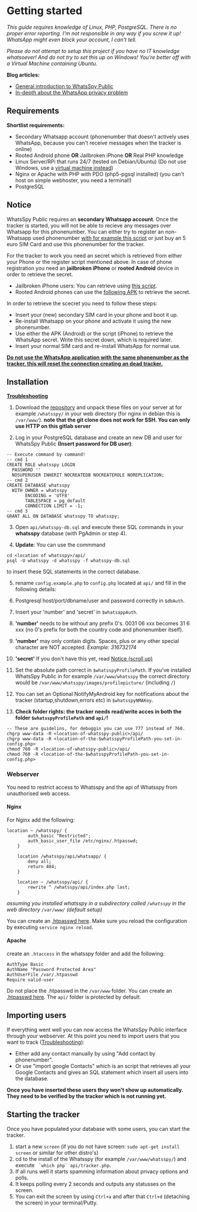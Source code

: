 # Getting started
*This guide requires knowledge of Linux, PHP, PostgreSQL. There is no proper error reporting. I'm not responsible in any way if you screw it up! WhatsApp might even block your account, I can't tell.*

*Please do not attempt to setup this project if you have no IT knowledge whatsoever! And do not try to set this up on Windows! You're better off with a Virtual Machine containing Ubuntu.*

**Blog articles:**

* [General introduction to WhatsSpy Public](https://maikel.pro/blog/en-whatsapp-privacy-options-are-illusions/)
* [In-depth about the WhatsApp privacy problem](https://maikel.pro/blog/en-whatsapp-privacy-problem-explained-in-detail/)

## Requirements

**Shortlist requirements:**

* Secondary Whatsapp account (phonenumber that doesn't actively uses WhatsApp, because you can't receive messages when the tracker is online)
* Rooted Android phone **OR** Jailbroken iPhone **OR** Real PHP knowledge
* Linux Server/RPi that runs 24/7 (tested on Debian/Ubuntu) (Do not use Windows, use a [virtual machine instead](http://www.oracle.com/technetwork/server-storage/virtualbox/downloads/index.html))
* Nginx or Apache with PHP with PDO (php5-pgsql installed) (you can't host on simple webhoster, you need a terminal!)
* PostgreSQL


## Notice
WhatsSpy Public requires an **secondary Whatsapp account**. Once the tracker is started, you will not be able to recieve any messages over Whatsapp for this phonenumber. You can either try to register an non-Whatsapp used phonenumber [with for example this script](https://github.com/mgp25/WhatsAPI-Official/blob/master/examples/exampleRegister.php) or just buy an 5 euro SIM Card and use this phonenumber for the tracker.

For the tracker to work you need an secret which is retrieved from either your Phone or the register script mentioned above. In case of phone registration you need an **jailbroken iPhone** or **rooted Android** device in order to retrieve the secret. 

* Jailbroken iPhone users: You can retrieve using [this script](https://www.mgp25.com/utilidadiPhone/).
* Rooted Android phones can use the [following APK](https://github.com/venomous0x/WhatsAPI/issues/983) to retrieve the secret. 

In order to retrieve the scecret you need to follow these steps:

* Insert your (new) secondary SIM card in your phone and boot it up.
* Re-install Whatsapp on your phone and activate it using the new phonenumber.
* Use either the APK (Android) or the script (iPhone) to retrieve the WhatsApp secret. Write this secret down, which is required later. 
* Insert your normal SIM card and re-install WhatsApp for normal use.

**[Do not use the WhatsApp application with the same phonenumber as the tracker, this will reset the connection creating an dead tracker.](https://gitlab.maikel.pro/maikeldus/WhatsSpy-Public/issues/4)**

## Installation

**[Troubleshooting](troubleshooting)**

1. Download the [repository](https://gitlab.maikel.pro/maikeldus/WhatsSpy-Public/tree/master) and unpack these files on your server at for example `/whatsspy/` in your web directory (for nginx in debian this is `/var/www/`). **note that the git clone does not work for SSH. You can only use HTTP on this gitlab server**

2. Log in your PostgreSQL database and create an new DB and user for WhatsSpy Public **(Insert password for DB user)**:
```
-- Execute command by command!
-- cmd 1
CREATE ROLE whatsspy LOGIN
  PASSWORD ''
  NOSUPERUSER INHERIT NOCREATEDB NOCREATEROLE NOREPLICATION;
-- cmd 2
CREATE DATABASE whatsspy
  WITH OWNER = whatsspy
       ENCODING = 'UTF8'
       TABLESPACE = pg_default
       CONNECTION LIMIT = -1;
-- cmd 3
GRANT ALL ON DATABASE whatsspy TO whatsspy;
```

3. Open `api/whatsspy-db.sql` and execute these SQL commands in your **whatsspy** database (with PgAdmin or step 4). 

4. **Update**: You can use the commmand 
```
cd <location of whatsspy>/api/
psql -U whatsspy -d whatsspy -f whatsspy-db.sql
``` 
to insert these SQL statements in the correct database.

5. rename `config.example.php` to `config.php` located at `api/` and fill in the following details: 

6. Postgresql host/port/dbname/user and password correctly in `$dbAuth`.
7. Insert your 'number' and 'secret' in `$whatsappAuth`. 
8. **'number'** needs to be <countrycode><phonenumber> without any prefix 0's. 0031 06 xxx becomes 31 6 xxx (no 0's prefix for both the country code and phonenumber itself).
9. **'number'** may only contain digits. Spaces, plus or any other special character are NOT accepted. *Example: 316732174*
10. **'secret'** If you don't have this yet, read [Notice (scroll up)](#notice)
11. Set the absolute path correct in `$whatsspyProfilePath`. If you've installed WhatsSpy Public in for example `/var/www/whatsspy` the correct directory would be `/var/www/whatsspy/images/profilepicture/` (including `/`)
12. You can set an Optional NotifyMyAndroid key for notifications about the tracker (startup,shutdown,errors etc) in `$whatsspyNMAKey`. 
13. **Check folder rights: the tracker needs read/write acces in both the folder `$whatsspyProfilePath` and `api/`!**
```
-- These are guidelins, for debuggin you can use 777 instead of 760.
chgrp www-data -R <location-of-whatsspy-public>/api/
chgrp www-data -R <location-of-the-$whatsspyProfilePath-you-set-in-config.php>
chmod 760 -R <location-of-whatsspy-public>/api/
chmod 760 -R <location-of-the-$whatsspyProfilePath-you-set-in-config.php>
```
### Webserver

You need to restrict access to Whatsspy and the api of Whatsspy from unauthorised web access. 

#### Nginx
For Nginx add the following:

```
location ~ /whatsspy/ {
        auth_basic "Restricted";
        auth_basic_user_file /etc/nginx/.htpasswd; 
    }

    location /whatsspy/api/whatsapp/ {
        deny all;
        return 404;
    }

    location ~ /whatsspy/api/ {
        rewrite ^ /whatsspy/api/index.php last;
    }
``` 
*assuming you installed whatsspy in a subdirectory called `/whatsspy` in the web directory `/var/www/` (default setup)*

You can create an [.htpasswd here](http://www.htaccesstools.com/htpasswd-generator/). Make sure you reload the configuration by executing `service nginx reload`.

#### Apache
create an `.htaccess` in the whatsspy folder and add the following:

```
AuthType Basic
AuthName "Password Protected Area"
AuthUserFile /var/.htpasswd
Require valid-user
```
Do not place the .htpasswd in the `/var/www` folder. You can create an [.htpasswd here](http://www.htaccesstools.com/htpasswd-generator/). The `api/` folder is protected by default.

## Importing users

If everything went well you can now access the WhatsSpy Public interface through your webserver. At this point you need to import users that you want to track ([Troubleshooting](troubleshooting)):

* Either add any contact manually by using "Add contact by phonenumber".
* Or use "import google Contacts" which is an script that retrieves all your Google Contacts and gives an SQL statement which insert all users into the database.

**Once you have inserted these users they won't show up automatically. They need to be verified by the tracker which is not running yet.**

## Starting the tracker
Once you have populated your database with some users, you can start the tracker.

1. start a new `screen` (if you do not have screen: `sudo apt-get install screen` or similar for other distro's)
3. cd to the install of the Whatsspy (for example `/var/www/whatsspy/`) and execute `` `which php` api/tracker.php``.
4. If all runs well it starts spamming information about privacy options and polls.
5. It keeps polling every 2 seconds and outputs any statusses on the screen.
6. You can exit the screen by using `Ctrl+a` and after that `Ctrl+d` (detaching the screen) in your terminal/Putty.

